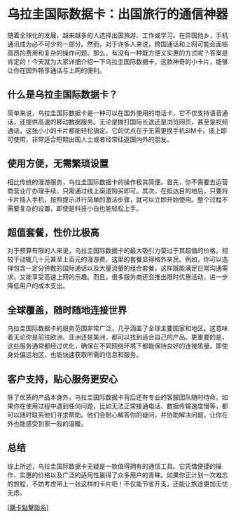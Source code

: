 # 乌拉圭国际数据卡：出国旅行的通信神器

随着全球化的发展，越来越多的人选择出国旅游、工作或学习。在异国他乡，手机通讯成为必不可少的一部分。然而，对于许多人来说，跨国通话和上网可能会面临高昂的费用和复杂的操作问题。那么，有没有一种既方便又实惠的方式呢？答案是肯定的！今天就为大家详细介绍一下乌拉圭国际数据卡，这款神奇的小卡片，能够让你在国外畅享通话与上网的便利。

## 什么是乌拉圭国际数据卡？

简单来说，乌拉圭国际数据卡是一种可以在国外使用的电话卡，它不仅支持语音通话，还提供高速的移动数据服务。无论是拨打国际长途还是浏览网页，甚至是视频通话，这张小小的卡片都能轻松搞定。它的优点在于无需更换手机SIM卡，插上即可使用，非常适合短期出国人士或者经常往返国内外的朋友。

## 使用方便，无需繁琐设置

相比传统的漫游服务，乌拉圭国际数据卡的操作极其简便。首先，你不需要去运营商营业厅办理手续，只需通过线上渠道购买即可。其次，在抵达目的地后，只要将卡片插入手机，按照提示进行简单的激活步骤，就可以立即开始使用。整个过程不需要复杂的设置，即使是科技小白也能轻松上手。

## 超值套餐，性价比极高

对于预算有限的人来说，乌拉圭国际数据卡的最大吸引力莫过于其超值的价格。相较于动辄几十元甚至上百元的漫游费，这里的套餐显得格外亲民。例如，你可以选择包含一定分钟数的国际通话以及大量流量的组合套餐，这样既能满足日常沟通需求，又能享受高速上网的乐趣。而且，很多服务商还会推出限时优惠活动，进一步降低用户的成本支出。

## 全球覆盖，随时随地连接世界

乌拉圭国际数据卡的服务范围非常广泛，几乎涵盖了全球主要国家和地区。这意味着无论你是前往欧洲、亚洲还是美洲，都可以找到适合自己的产品。更重要的是，这些服务通常都经过优化，确保在不同网络环境下都能保持良好的连接质量。即使身处偏远地区，也能快速获取所需的信息和服务。

## 客户支持，贴心服务更安心

除了优质的产品本身外，乌拉圭国际数据卡背后还有专业的客服团队随时待命。如果你在使用过程中遇到任何问题，比如无法正常接通电话、数据传输速度慢等，都可以随时联系他们寻求帮助。他们会耐心解答你的疑问，并协助解决问题，让你在外也能感受到家一般的温暖。

## 总结

综上所述，乌拉圭国际数据卡无疑是一款值得拥有的通信工具。它凭借便捷的操作、实惠的价格以及广泛的适用性赢得了众多用户的青睐。如果你正计划一次难忘的旅程，不妨考虑带上一张这样的卡片吧！不仅能节省开支，还能让旅途更加无忧无虑。

[[購卡點擊聯系](https://t.me/s/SXDXQF)]